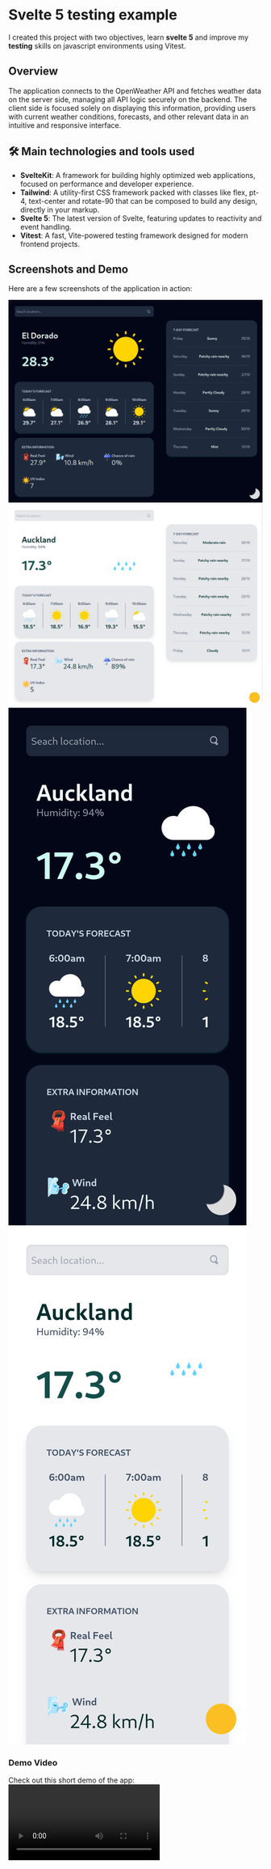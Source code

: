 # Svelte 5 testing example

I created this project with two objectives, learn **svelte 5** and improve my **testing** skills on javascript environments using Vitest.

## Overview

The application connects to the OpenWeather API and fetches weather data on the server side, managing all API logic securely on the backend. The client side is focused solely on displaying this information, providing users with current weather conditions, forecasts, and other relevant data in an intuitive and responsive interface.

## 🛠️ Main technologies and tools used

- **SvelteKit**: A framework for building highly optimized web applications, focused on performance and developer experience.
- **Tailwind**: A utility-first CSS framework packed with classes like flex, pt-4, text-center and rotate-90 that can be composed to build any design, directly in your markup.
- **Svelte 5**: The latest version of Svelte, featuring updates to reactivity and event handling.
- **Vitest**: A fast, Vite-powered testing framework designed for modern frontend projects.

## Screenshots and Demo

Here are a few screenshots of the application in action:

![Dark mode](./static/readme_images/dark_mode.png)
![Light mode](./static/readme_images/light_mode.png)
![Mobile Dark Mode](./static/readme_images/mobile_dark.png)
![Mobile Light Mode](./static/readme_images/mobile_light.png)

### Demo Video

Check out this short demo of the app:
![Video](./static/readme_images/demo.mp4)
